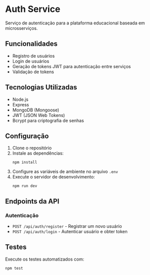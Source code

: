 # Auth Service

Serviço de autenticação para a plataforma educacional baseada em microsserviços.

## Funcionalidades

- Registro de usuários
- Login de usuários
- Geração de tokens JWT para autenticação entre serviços
- Validação de tokens

## Tecnologias Utilizadas

- Node.js
- Express
- MongoDB (Mongoose)
- JWT (JSON Web Tokens)
- Bcrypt para criptografia de senhas

## Configuração

1. Clone o repositório
2. Instale as dependências:
   ```
   npm install
   ```
3. Configure as variáveis de ambiente no arquivo `.env`
4. Execute o servidor de desenvolvimento:
   ```
   npm run dev
   ```

## Endpoints da API

### Autenticação

- `POST /api/auth/register` - Registrar um novo usuário
- `POST /api/auth/login` - Autenticar usuário e obter token

## Testes

Execute os testes automatizados com:

```
npm test
``` 